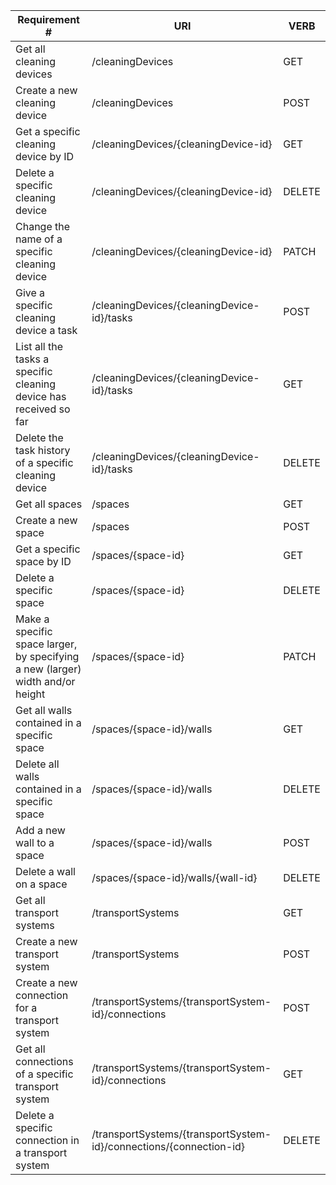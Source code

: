 |Requirement # | URI | VERB |
|---|---|---|
| Get all cleaning devices                                                       | /cleaningDevices | GET |
| Create a new cleaning device                                                   | /cleaningDevices | POST |
| Get a specific cleaning device by ID                                           | /cleaningDevices/{cleaningDevice-id} | GET |
| Delete a specific cleaning device                                              | /cleaningDevices/{cleaningDevice-id} | DELETE |
| Change the name of a specific cleaning device                                  | /cleaningDevices/{cleaningDevice-id} | PATCH |
| Give a specific cleaning device a task                                         | /cleaningDevices/{cleaningDevice-id}/tasks | POST |
| List all the tasks a specific cleaning device has received so far              | /cleaningDevices/{cleaningDevice-id}/tasks | GET |
| Delete the task history of a specific cleaning device                          | /cleaningDevices/{cleaningDevice-id}/tasks | DELETE |
| Get all spaces                                                                 | /spaces | GET |
| Create a new space                                                             | /spaces | POST |
| Get a specific space by ID                                                     | /spaces/{space-id} | GET |
| Delete a specific space                                                        | /spaces/{space-id} | DELETE |
| Make a specific space larger, by specifying a new (larger) width and/or height | /spaces/{space-id} | PATCH |
| Get all walls contained in a specific space                                  	 | /spaces/{space-id}/walls| GET |
| Delete all walls contained in a specific space                               	 | /spaces/{space-id}/walls | DELETE |
| Add a new wall to a space                                                    	 | /spaces/{space-id}/walls | POST |
| Delete a wall on a space                                                     	 | /spaces/{space-id}/walls/{wall-id} | DELETE |
| Get all transport systems                                                      | /transportSystems | GET |
| Create a new transport system                                                  | /transportSystems | POST |
| Create a new connection for a transport system                                 | /transportSystems/{transportSystem-id}/connections | POST |
| Get all connections of a specific transport system                             | /transportSystems/{transportSystem-id}/connections | GET |
| Delete a specific connection in a transport system                             | /transportSystems/{transportSystem-id}/connections/{connection-id} | DELETE |